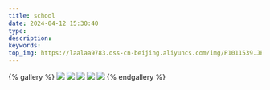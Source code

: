 ```yaml
---
title: school
date: 2024-04-12 15:30:40
type:
description:
keywords:
top_img: https://laalaa9783.oss-cn-beijing.aliyuncs.com/img/P1011539.JPG
---
```

{% gallery %}
![](https://laalaa9783.oss-cn-beijing.aliyuncs.com/img/P1011539.JPG)
![](https://laalaa9783.oss-cn-beijing.aliyuncs.com/img/P1011590.JPG)
![](https://laalaa9783.oss-cn-beijing.aliyuncs.com/img/P1011504.JPG)
![](https://laalaa9783.oss-cn-beijing.aliyuncs.com/img/P1011536.JPG)
![](https://laalaa9783.oss-cn-beijing.aliyuncs.com/img/P1011415.JPG)
{% endgallery %}